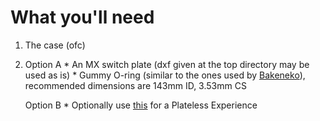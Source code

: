 # What you'll need

1. The case (ofc)
2. Option A
          * An MX switch plate (dxf given at the top directory may be used as is)
          * Gummy O-ring (similar to the ones used by [Bakeneko](https://github.com/kkatano/bakeneko-60)), recommended dimensions are 143mm ID, 3.53mm CS
     
   Option B
          * Optionally use [this](https://github.com/EagleVee/keyboards/tree/master/oring-plateless-kit) for a Plateless Experience
